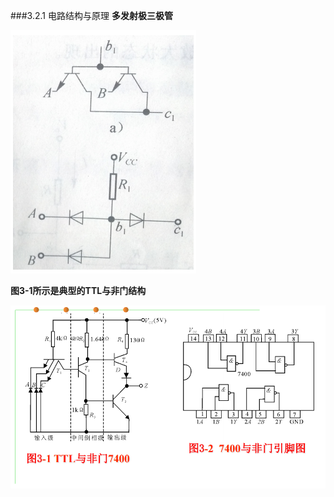 ###3.2.1 电路结构与原理 
**多发射极三极管** 

![](/assets/71.PNG)

**图3-1所示是典型的TTL与非门结构**<p>
![](/assets/72.PNG) 
<p>

